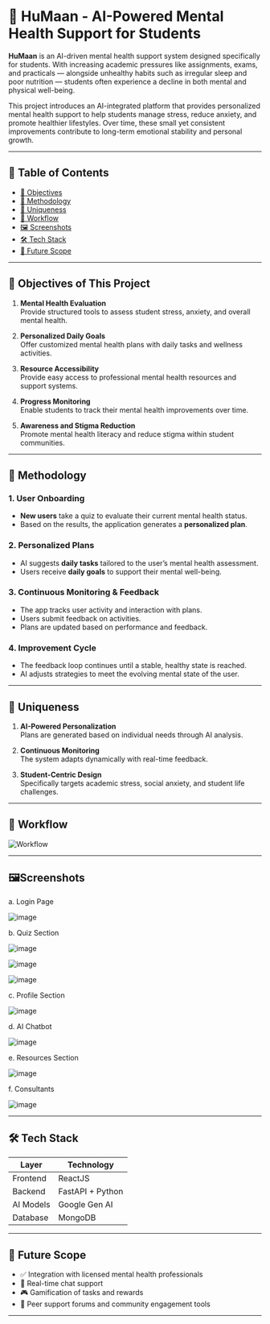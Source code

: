 # 💚 HuMaan - AI-Powered Mental Health Support for Students

**HuMaan** is an AI-driven mental health support system designed specifically for students. With increasing academic pressures like assignments, exams, and practicals — alongside unhealthy habits such as irregular sleep and poor nutrition — students often experience a decline in both mental and physical well-being.

This project introduces an AI-integrated platform that provides personalized mental health support to help students manage stress, reduce anxiety, and promote healthier lifestyles. Over time, these small yet consistent improvements contribute to long-term emotional stability and personal growth.

---

## 📑 Table of Contents

- [🎯 Objectives](#-objectives-of-this-project)
- [🧠 Methodology](#-methodology)
- [🌟 Uniqueness](#-uniqueness)
- [🔁 Workflow](#-workflow)
- [🖼️ Screenshots](#-screenshots)
- [🛠️ Tech Stack](#-techstack)
- [📌 Future Scope](#-future-scope)

---

## 🎯 Objectives of This Project

1. **Mental Health Evaluation**  
   Provide structured tools to assess student stress, anxiety, and overall mental health.

2. **Personalized Daily Goals**  
   Offer customized mental health plans with daily tasks and wellness activities.

3. **Resource Accessibility**  
   Provide easy access to professional mental health resources and support systems.

4. **Progress Monitoring**  
   Enable students to track their mental health improvements over time.

5. **Awareness and Stigma Reduction**  
   Promote mental health literacy and reduce stigma within student communities.

---

## 🧠 Methodology

### 1. User Onboarding
- **New users** take a quiz to evaluate their current mental health status.
- Based on the results, the application generates a **personalized plan**.

### 2. Personalized Plans
- AI suggests **daily tasks** tailored to the user’s mental health assessment.
- Users receive **daily goals** to support their mental well-being.

### 3. Continuous Monitoring & Feedback
- The app tracks user activity and interaction with plans.
- Users submit feedback on activities.
- Plans are updated based on performance and feedback.

### 4. Improvement Cycle
- The feedback loop continues until a stable, healthy state is reached.
- AI adjusts strategies to meet the evolving mental state of the user.

---

## 🌟 Uniqueness

1. **AI-Powered Personalization**  
   Plans are generated based on individual needs through AI analysis.

2. **Continuous Monitoring**  
   The system adapts dynamically with real-time feedback.

3. **Student-Centric Design**  
   Specifically targets academic stress, social anxiety, and student life challenges.

---

## 🔁 Workflow

![Workflow](https://github.com/user-attachments/assets/07825e3c-08dc-4f11-b56f-08b2d53b3094)

---

## 🖼️Screenshots

a. Login Page

![image](https://github.com/user-attachments/assets/d4873cd8-55a2-422a-97a7-9ead23e1bc27)


b. Quiz Section

![image](https://github.com/user-attachments/assets/7d8a1372-560a-4fee-878f-e017b77d50b2)

![image](https://github.com/user-attachments/assets/46986679-2481-4a85-b680-b79123ce1e88)

![image](https://github.com/user-attachments/assets/843a134d-f374-4290-8a1b-16b65e826848)

 
c. Profile Section

![image](https://github.com/user-attachments/assets/782f6d01-ba8f-4d9b-829e-5202d0c6bcdb)

 
d. AI Chatbot

![image](https://github.com/user-attachments/assets/013f8c21-75b4-4267-949e-4ab1c25265f7)

 
e. Resources Section

![image](https://github.com/user-attachments/assets/fd508e06-872f-448a-8b1a-5530c93e2dce)

 
f. Consultants
 
![image](https://github.com/user-attachments/assets/312ea682-acd4-469b-a1e5-6325f602276d)


---

## 🛠️ Tech Stack

| Layer       | Technology            |
|-------------|------------------------|
| Frontend    | ReactJS                |
| Backend     | FastAPI + Python       |
| AI Models   | Google Gen AI          |
| Database    | MongoDB                |

---

## 📌 Future Scope

- ✅ Integration with licensed mental health professionals  
- 💬 Real-time chat support  
- 🎮 Gamification of tasks and rewards  
- 👥 Peer support forums and community engagement tools

---
